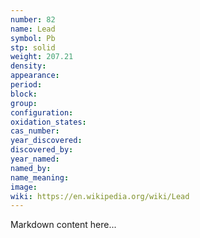 ```yaml
---
number: 82
name: Lead
symbol: Pb
stp: solid
weight: 207.21
density:
appearance:
period:
block:
group:
configuration:
oxidation_states:
cas_number:
year_discovered:
discovered_by:
year_named:
named_by:
name_meaning:
image:
wiki: https://en.wikipedia.org/wiki/Lead
---
```


Markdown content here...
